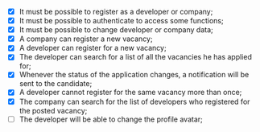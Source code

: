 - [x] It must be possible to register as a developer or company;
- [x] It must be possible to authenticate to access some functions;
- [x] It must be possible to change developer or company data;
- [x] A company can register a new vacancy;
- [x] A developer can register for a new vacancy;
- [x] The developer can search for a list of all the vacancies he has applied for;
- [x] Whenever the status of the application changes, a notification will be sent to the candidate;
- [x] A developer cannot register for the same vacancy more than once;
- [x] The company can search for the list of developers who registered for the posted vacancy;
- [ ] The developer will be able to change the profile avatar;